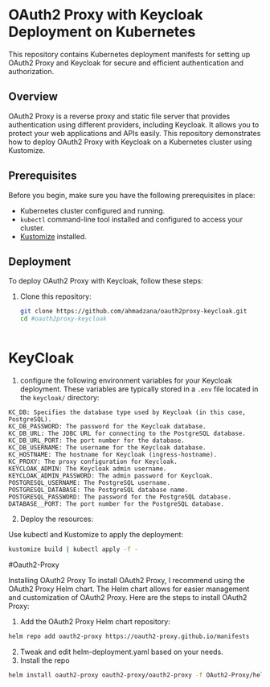 # OAuth2 Proxy with Keycloak Deployment on Kubernetes

This repository contains Kubernetes deployment manifests for setting up OAuth2 Proxy and Keycloak for secure and efficient authentication and authorization.

## Overview

OAuth2 Proxy is a reverse proxy and static file server that provides authentication using different providers, including Keycloak. It allows you to protect your web applications and APIs easily. This repository demonstrates how to deploy OAuth2 Proxy with Keycloak on a Kubernetes cluster using Kustomize.

## Prerequisites

Before you begin, make sure you have the following prerequisites in place:

- Kubernetes cluster configured and running.
- `kubectl` command-line tool installed and configured to access your cluster.
- [Kustomize](https://kubectl.docs.kubernetes.io/pages/app_management/introducing_kustomize.html) installed.

## Deployment

To deploy OAuth2 Proxy with Keycloak, follow these steps:

1. Clone this repository:

   ```bash
   git clone https://github.com/ahmadzana/oauth2proxy-keycloak.git
   cd #oauth2proxy-keycloak



# KeyCloak

1. configure the following environment variables for your Keycloak deployment. These variables are typically stored in a `.env` file located in the `keycloak/` directory:

```
KC_DB: Specifies the database type used by Keycloak (in this case, PostgreSQL).
KC_DB_PASSWORD: The password for the Keycloak database.
KC_DB_URL: The JDBC URL for connecting to the PostgreSQL database.
KC_DB_URL_PORT: The port number for the database.
KC_DB_USERNAME: The username for the Keycloak database.
KC_HOSTNAME: The hostname for Keycloak (ingress-hostname).
KC_PROXY: The proxy configuration for Keycloak.
KEYCLOAK_ADMIN: The Keycloak admin username.
KEYCLOAK_ADMIN_PASSWORD: The admin password for Keycloak.
POSTGRESQL_USERNAME: The PostgreSQL username.
POSTGRESQL_DATABASE: The PostgreSQL database name.
POSTGRESQL_PASSWORD: The password for the PostgreSQL database.
DATABASE__PORT: The port number for the PostgreSQL database.

```
2. Deploy the resources:

Use kubectl and Kustomize to apply the deployment:
```bash
kustomize build | kubectl apply -f -
```

#Oauth2-Proxy

Installing OAuth2 Proxy
To install OAuth2 Proxy, I recommend using the OAuth2 Proxy Helm chart. The Helm chart allows for easier management and customization of OAuth2 Proxy. Here are the steps to install OAuth2 Proxy:

1. Add the OAuth2 Proxy Helm chart repository:
 ```bash
helm repo add oauth2-proxy https://oauth2-proxy.github.io/manifests
```
2. Tweak and edit helm-deployment.yaml based on your needs.
3. Install the repo
```bash
helm install oauth2-proxy oauth2-proxy/oauth2-proxy -f OAuth2-Proxy/helm-deployment.yaml
```

